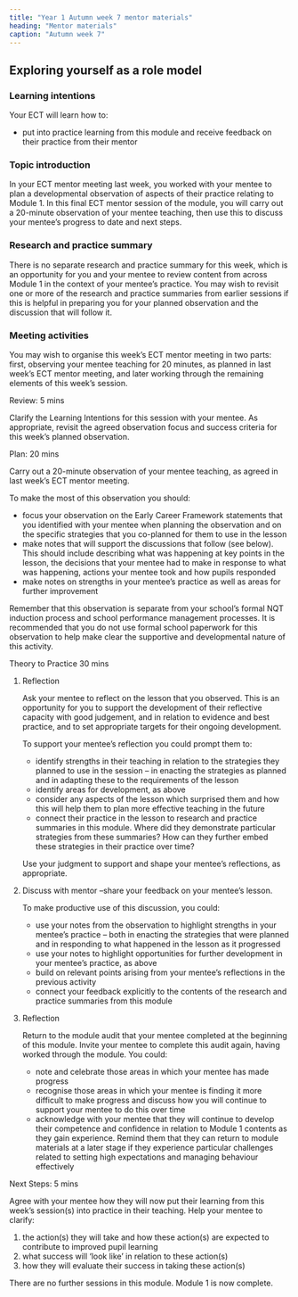 ```yaml
---
title: "Year 1 Autumn week 7 mentor materials"
heading: "Mentor materials"
caption: "Autumn week 7"
---
```



## Exploring yourself as a role model

### Learning intentions

Your ECT will learn how to:

- put into practice learning from this module and receive feedback on their practice from their mentor


### Topic introduction

In your ECT mentor meeting last week, you worked with your mentee to plan a developmental observation of aspects of their practice relating to Module 1. In this final ECT mentor session of the module, you will carry out a 20-minute observation of your mentee teaching, then use this to discuss your mentee’s progress to date and next steps.


### Research and practice summary

There is no separate research and practice summary for this week, which is an opportunity for you and your mentee to review content from across Module 1 in the context of your mentee’s practice. You may wish to revisit one or more of the research and practice summaries from earlier sessions if this is helpful in preparing you for your planned observation and the discussion that will follow it.


### Meeting activities

You may wish to organise this week’s ECT mentor meeting in two parts: first, observing your mentee teaching for 20 minutes, as planned in last week’s ECT mentor meeting, and later working through the remaining elements of this week’s session.

Review: 5 mins

Clarify the Learning Intentions for this session with your mentee. As appropriate, revisit the agreed observation focus and success criteria for this week’s planned observation.

Plan: 20 mins

Carry out a 20-minute observation of your mentee teaching, as agreed in last week’s ECT mentor meeting.

To make the most of this observation you should:

- focus your observation on the Early Career Framework statements that you identified with your mentee when planning the observation and on the specific strategies that you co-planned for them to use in the lesson
- make notes that will support the discussions that follow (see below). This should include describing what was happening at key points in the lesson, the decisions that your mentee had to make in response to what was happening, actions your mentee took and how pupils responded
- make notes on strengths in your mentee’s practice as well as areas for further improvement

Remember that this observation is separate from your school’s formal NQT induction process and school performance management processes. It is recommended that you do not use formal school paperwork for this observation to help make clear the supportive and developmental nature of this activity.

Theory to Practice 30 mins

1. Reflection

    Ask your mentee to reflect on the lesson that you observed. This is an opportunity for you to support the development of their reflective capacity with good judgement, and in relation to evidence and best practice, and to set appropriate targets for their ongoing development.

    To support your mentee’s reflection you could prompt them to:

    - identify strengths in their teaching in relation to the strategies they planned to use in the session – in enacting the strategies as planned and in adapting these to the requirements of the lesson
    - identify areas for development, as above
    - consider any aspects of the lesson which surprised them and how this will help them to plan more effective teaching in the future
    - connect their practice in the lesson to research and practice summaries in this module. Where did they demonstrate particular strategies from these summaries? How can they further embed these strategies in their practice over time?

    Use your judgment to support and shape your mentee’s reflections, as appropriate.

2. Discuss with mentor –share your feedback on your mentee’s lesson.

    To make productive use of this discussion, you could:

    - use your notes from the observation to highlight strengths in your mentee’s practice – both in enacting the strategies that were planned and in responding to what happened in the lesson as it progressed
    - use your notes to highlight opportunities for further development in your mentee’s practice, as above
    - build on relevant points arising from your mentee’s reflections in the previous activity
    - connect your feedback explicitly to the contents of the research and practice summaries from this module

3. Reflection

    Return to the module audit that your mentee completed at the beginning of this module. Invite your mentee to complete this audit again, having worked through the module. You could:

    - note and celebrate those areas in which your mentee has made progress
    - recognise those areas in which your mentee is finding it more difficult to make progress and discuss how you will continue to support your mentee to do this over time
    - acknowledge with your mentee that they will continue to develop their competence and confidence in relation to Module 1 contents as they gain experience. Remind them that they can return to module materials at a later stage if they experience particular challenges related to setting high expectations and managing behaviour effectively

Next Steps: 5 mins

Agree with your mentee how they will now put their learning from this week’s session(s) into practice in their teaching. Help your mentee to clarify:

1. the action(s) they will take and how these action(s) are expected to contribute to improved pupil learning
2. what success will ‘look like’ in relation to these action(s)
3. how they will evaluate their success in taking these action(s)

There are no further sessions in this module. Module 1 is now complete.

